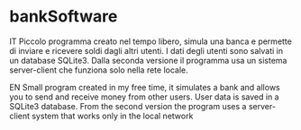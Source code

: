 # bankSoftware
IT
Piccolo programma creato nel tempo libero, simula una banca e permette di inviare e ricevere soldi dagli altri utenti. 
I dati degli utenti sono salvati in un database SQLite3. 
Dalla seconda versione il programma usa un sistema server-client che funziona solo nella rete locale.

EN
Small program created in my free time, it simulates a bank and allows you to send and receive money from other users.
User data is saved in a SQLite3 database.
From the second version the program uses a server-client system that works only in the local network

